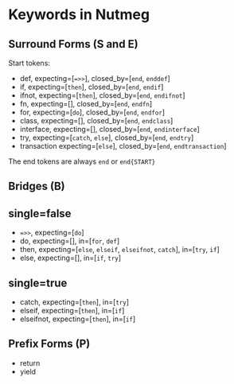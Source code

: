 # Keywords in Nutmeg

## Surround Forms (S and E)

Start tokens:

- def, expecting=[`=>>`], closed_by=[`end`, `enddef`]
- if, expecting=[`then`], closed_by=[`end`, `endif`]
- ifnot, expecting=[`then`], closed_by=[`end`, `endifnot`]
- fn, expecting=[], closed_by=[`end`, `endfn`]
- for, expecting=[`do`], closed_by=[`end`, `endfor`]
- class, expecting=[], closed_by=[`end`, `endclass`]
- interface, expecting=[], closed_by=[`end`, `endinterface`]
- try, expecting=[`catch`, `else`], closed_by=[`end`, `endtry`]
- transaction expecting=[`else`], closed_by=[`end`, `endtransaction`]

The end tokens are always `end` or `end{START}`

## Bridges (B)

## single=false

- `=>>`, expecting=[`do`]
- do, expecting=[], in=[`for`, `def`]
- then, expecting=[`else`, `elseif`, `elseifnot`, `catch`], in=[`try`, `if`]
- else, expecting=[], in=[`if`, `try`]

## single=true

- catch, expecting=[`then`], in=[`try`]
- elseif, expecting=[`then`], in=[`if`]
- elseifnot, expecting=[`then`], in=[`if`]

## Prefix Forms (P)

- return
- yield



